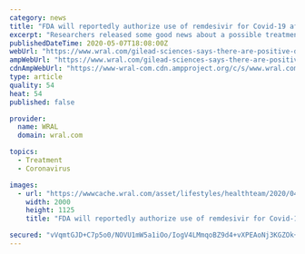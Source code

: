 ```yaml
---
category: news
title: "FDA will reportedly authorize use of remdesivir for Covid-19 after trial shows 'positive effect' on recovery time"
excerpt: "Researchers released some good news about a possible treatment for coronavirus Wednesday -- evidence that the experimental drug remdesivir might help patients recover more quickly from the infection."
publishedDateTime: 2020-05-07T18:08:00Z
webUrl: "https://www.wral.com/gilead-sciences-says-there-are-positive-data-from-a-study-on-possible-covid-19-treatment-remdesivir/19076785/"
ampWebUrl: "https://www.wral.com/gilead-sciences-says-there-are-positive-data-from-a-study-on-possible-covid-19-treatment-remdesivir/19076785/?version=amp"
cdnAmpWebUrl: "https://www-wral-com.cdn.ampproject.org/c/s/www.wral.com/gilead-sciences-says-there-are-positive-data-from-a-study-on-possible-covid-19-treatment-remdesivir/19076785/?version=amp"
type: article
quality: 54
heat: 54
published: false

provider:
  name: WRAL
  domain: wral.com

topics:
  - Treatment
  - Coronavirus

images:
  - url: "https://wwwcache.wral.com/asset/lifestyles/healthteam/2020/04/29/19077178/5ea9bedc00c19-media-hypatia-h_18888b81dba875fd252f7a9dbf1a3eda-h_1a62255cc20919cda25d487543ad9118-300-DMID1-5mo0dxuai-2000x1125.jpg"
    width: 2000
    height: 1125
    title: "FDA will reportedly authorize use of remdesivir for Covid-19 after trial shows 'positive effect' on recovery time"

secured: "vVqmtGJD+C7p5o0/NOVU1mW5a1iOo/IogV4LMmqoBZ9d4+vXPEAoNj3KGZOk+rrCY+zYf1gbNC67whL5S3SjJrmuiTVoRyauKznsQbkYhv7X1SfLMV7MQYIlgV0xBvpI8W0epYYtlAVlxffTyk9Z1kLH3X0+k818zrzVFn8SsUkoZ2elW58gdPN9Rrw0r6mGcmwxepFoE3Yozcj381HiE5eJFXAEA3LESCk8DMCF19YF4FkyvVzDvhOx2GSzC36DNxii8w+ibvYKpG3zibPKcNKHYYnay1ejyPqwFTzvFwdeSgROvRZKqw5uNVKqb0BK;LtWBmWbBL7E4Po9V5/KGYA=="
---
```


